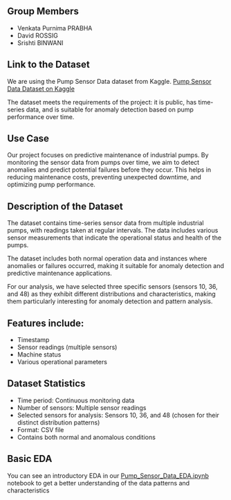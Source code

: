 ## Group Members  
- Venkata Purnima PRABHA
- David ROSSIG
- Srishti BINWANI

## Link to the Dataset  
We are using the Pump Sensor Data dataset from Kaggle. [Pump Sensor Data Dataset on Kaggle](https://www.kaggle.com/datasets/nphantawee/pump-sensor-data)

The dataset meets the requirements of the project: it is public, has time-series data, and is suitable for anomaly detection based on pump performance over time.

## Use Case
Our project focuses on predictive maintenance of industrial pumps. By monitoring the sensor data from pumps over time, we aim to detect anomalies and predict potential failures before they occur. This helps in reducing maintenance costs, preventing unexpected downtime, and optimizing pump performance.

## Description of the Dataset
The dataset contains time-series sensor data from multiple industrial pumps, with readings taken at regular intervals. The data includes various sensor measurements that indicate the operational status and health of the pumps.

The dataset includes both normal operation data and instances where anomalies or failures occurred, making it suitable for anomaly detection and predictive maintenance applications.

For our analysis, we have selected three specific sensors (sensors 10, 36, and 48) as they exhibit different distributions and characteristics, making them particularly interesting for anomaly detection and pattern analysis.

## Features include:
- Timestamp
- Sensor readings (multiple sensors)
- Machine status
- Various operational parameters

## Dataset Statistics
- Time period: Continuous monitoring data
- Number of sensors: Multiple sensor readings
- Selected sensors for analysis: Sensors 10, 36, and 48 (chosen for their distinct distribution patterns)
- Format: CSV file
- Contains both normal and anomalous conditions

## Basic EDA

You can see an introductory EDA in our [Pump_Sensor_Data_EDA.ipynb](https://github.com/purnimaprabhav/TimeSeriesAnalysis/blob/main/Pump_Sensor_Data_EDA.ipynb) notebook to get a better understanding of the data patterns and characteristics
